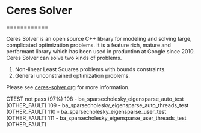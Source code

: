 # Ceres Solver
============

Ceres Solver is an open source C++ library for modeling and solving
large, complicated optimization problems. It is a feature rich, mature
and performant library which has been used in production at Google
since 2010. Ceres Solver can solve two kinds of problems.

1. Non-linear Least Squares problems with bounds constraints.
2. General unconstrained optimization problems.

Please see [ceres-solver.org](http://ceres-solver.org/) for more
information.


CTEST not pass (97%)
        108 - ba_sparsecholesky_eigensparse_auto_test (OTHER_FAULT)
        109 - ba_sparsecholesky_eigensparse_auto_threads_test (OTHER_FAULT)
        110 - ba_sparsecholesky_eigensparse_user_test (OTHER_FAULT)
        111 - ba_sparsecholesky_eigensparse_user_threads_test (OTHER_FAULT)